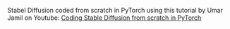 Stabel Diffusion coded from scratch in PyTorch using  this tutorial by Umar Jamil on Youtube: [Coding Stable Diffusion from scratch in PyTorch](https://youtu.be/ZBKpAp_6TGI?feature=shared)